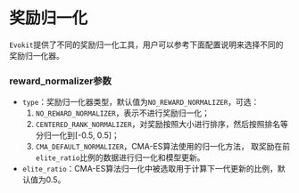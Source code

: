 # 奖励归一化

`Evokit`提供了不同的奖励归一化工具，用户可以参考下面配置说明来选择不同的奖励归一化器。

### reward_normalizer参数
- `type`：奖励归一化器类型，默认值为`NO_REWARD_NORMALIZER`，可选：
  1. `NO_REWARD_NORMALIZER`，表示不进行奖励归一化；
  2. `CENTERED_RANK_NORMALIZER`，对奖励按照大小进行排序，然后按照排名等分归一化到[-0.5, 0.5]；
  3. `CMA_DEFAULT_NORMALIZER`，CMA-ES算法使用的归一化方法， 取奖励在前`elite_ratio`比例的数据进行归一化和模型更新。
- `elite_ratio`：CMA-ES算法归一化中被选取用于计算下一代更新的比例，默认值为0.5。

